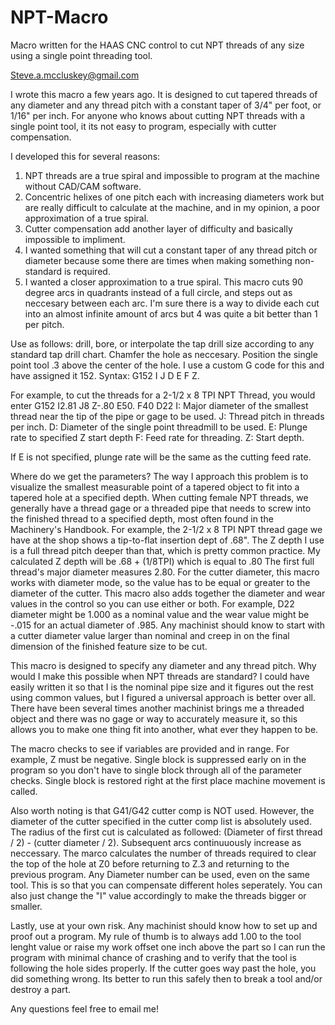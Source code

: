 # NPT-Macro
Macro written for the HAAS CNC control to cut NPT threads of any size using a single point threading tool.

Steve.a.mccluskey@gmail.com


I wrote this macro a few years ago. It is designed to cut tapered threads of any diameter and any thread pitch with a constant taper of 3/4" per foot, or 1/16" per inch. For anyone who knows about cutting NPT threads with a single point tool, it its not easy to program, especially with cutter compensation.

I developed this for several reasons:
1) NPT threads are a true spiral and impossible to program at the machine without CAD/CAM software.
2) Concentric helixes of one pitch each with increasing diameters work but are really difficult to calculate at the machine, and in my opinion, a poor approximation of a true spiral.
3) Cutter compensation add another layer of difficulty and basically impossible to impliment.
4) I wanted something that will cut a constant taper of any thread pitch or diameter because some there are times when making something non-standard is required.
5) I wanted a closer approximation to a true spiral. This macro cuts 90 degree arcs in quadrants instead of a full circle, and steps out as neccesary between each arc. I'm sure there is a way to divide each cut into an almost infinite amount of arcs but 4 was quite a bit better than 1 per pitch.

Use as follows: drill, bore, or interpolate the tap drill size according to any standard tap drill chart. Chamfer the hole as neccesary. Position the single point tool .3 above
the center of the hole.
I use a custom G code for this and have assigned it 152.
Syntax: G152 I J D E F Z.

For example, to cut the threads for a 2-1/2 x 8 TPI NPT Thread, you would enter
G152 I2.81 J8 Z-.80 E50. F40 D22
I: Major diameter of the smallest thread near the tip of the pipe or gage to be used.
J: Thread pitch in threads per inch.
D: Diameter of the single point threadmill to be used.
E: Plunge rate to specified Z start depth
F: Feed rate for threading.
Z: Start depth.

If E is not specified, plunge rate will be the same as the cutting feed rate.

Where do we get the parameters?  The way I approach this problem is to visualize the smallest measurable point of a tapered object to fit into a tapered hole at a specified depth. When cutting female NPT threads, we generally have a thread gage or a threaded pipe that needs to screw into the finished thread to a specified depth, most often found in the Machinery's Handbook. For example, the 2-1/2 x 8 TPI NPT thread gage we have at the shop shows a tip-to-flat insertion dept of .68". The Z depth I use is a full thread pitch deeper than that, which is pretty common practice. My calculated Z depth will be .68 + (1/8TPI) which is equal to .80  The first full thread's major diameter measures 2.80.  For the cutter diameter, this macro works with diameter mode, so the value has to be equal or greater to the diameter of the cutter. This macro also adds together the diameter and wear values in the control so you can use either or both. For example, D22 diameter might be 1.000 as a nominal value and the wear value might be -.015 for an actual diameter of .985. Any machinist should know to start with a cutter diameter value larger than nominal and creep in on the final dimension of the finished feature size to be cut.

This macro is designed to specify any diameter and any thread pitch. Why would I make this possible when NPT threads are standard? I could have easily written it so that I is the nominal pipe size and it figures out the rest using common values, but I figured a universal approach is better over all. There have been several times another machinist brings me a threaded object and there was no gage or way to accurately measure it, so this allows you to make one thing fit into another, what ever they happen to be.

The macro checks to see if variables are provided and in range. For example, Z must be negative. Single block is suppressed early on in the program so you don't have to single block through all of the parameter checks. Single block is restored right at the first place machine movement is called.

Also worth noting is that G41/G42 cutter comp is NOT used. However, the diameter of the cutter specified in the cutter comp list is absolutely used. The radius of the first cut is calculated as followed: (Diameter of first thread / 2) - (cutter diameter / 2). Subsequent arcs continuuously increase as neccessary. The marco calculates the number of threads required to clear the top of the hole at Z0 before returning to Z.3 and returning to the previous program. Any Diameter number can be used, even on the same tool. This is so that you can compensate different holes seperately. You can also just change the "I" value accordingly to make the threads bigger or smaller.


Lastly, use at your own risk. Any machinist should know how to set up and proof out a program. My rule of thumb is to always add 1.00 to the tool lenght value or raise my work offset one inch above the part so I can run the program with minimal chance of crashing and to verify that the tool is following the hole sides properly. If the cutter goes way past the hole, you did something wrong. Its better to run this safely then to break a tool and/or destroy a part.

Any questions feel free to email me!
